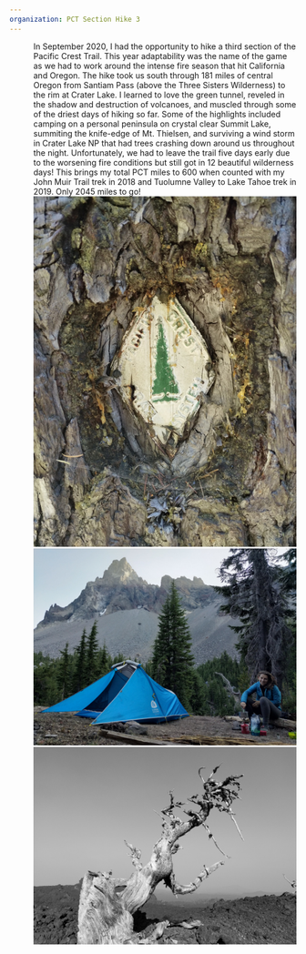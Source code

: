```yaml
---
organization: PCT Section Hike 3
---
```

<p style="margin-left: 3em;">
In September 2020, I had the opportunity to hike a third section of the Pacific Crest Trail. This year adaptability was the name of the game as we had to work around the intense fire season that hit California and Oregon. The hike took us south through 181 miles of central Oregon from Santiam Pass (above the Three Sisters Wilderness) to the rim at Crater Lake. I learned to love the green tunnel, reveled in the shadow and destruction of volcanoes, and muscled through some of the driest days of hiking so far.
Some of the highlights included camping on a personal peninsula on crystal clear Summit Lake, summiting the knife-edge of Mt. Thielsen, and surviving a wind storm in Crater Lake NP that had trees crashing down around us throughout the night. Unfortunately, we had to leave the trail five days early due to the worsening fire conditions but still got in 12 beautiful wilderness days!
This brings my total PCT miles to 600 when counted with my John Muir Trail trek in 2018 and Tuolumne Valley to Lake Tahoe trek in 2019. Only 2045 miles to go!

<br>
<img src="/images/pct-3/pct-shield.JPG">
<br>
<img src="/images/pct-3/pct-thielsen.JPG">
<br>
<img src="/images/pct-3/pct-tree.JPG">

